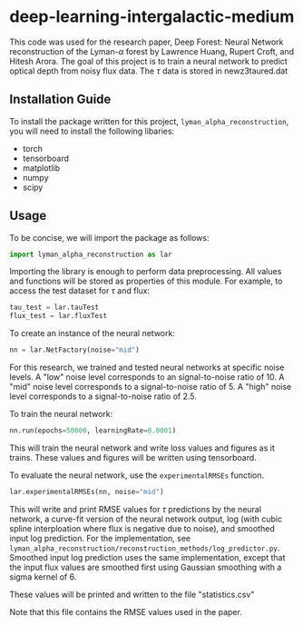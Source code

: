 # deep-learning-intergalactic-medium

This code was used for the research paper, Deep Forest: Neural Network reconstruction of the Lyman-$\alpha$ forest by Lawrence Huang, Rupert Croft, and Hitesh Arora. The goal of this project is to train a neural network to predict optical depth from noisy flux data. The $\tau$ data is stored in newz3taured.dat

## Installation Guide

To install the package written for this project, `lyman_alpha_reconstruction`, you will need to install the following libaries:
<ul>
    <li>torch</li>
    <li>tensorboard
    <li>matplotlib</li>
    <li>numpy</li>
    <li>scipy</li>
</ul>    

## Usage

To be concise, we will import the package as follows:

```python
import lyman_alpha_reconstruction as lar
```

Importing the library is enough to perform data preprocessing. All values and functions will be stored as properties of this module. For example, to access the test dataset for $\tau$ and flux:
```python
tau_test = lar.tauTest
flux_test = lar.fluxTest
```

To create an instance of the neural network:
```python
nn = lar.NetFactory(noise="mid")
```
For this research, we trained and tested neural networks at specific noise levels. A "low" noise level corresponds to an signal-to-noise ratio of 10. A "mid" noise level corresponds to a signal-to-noise ratio of 5. A "high" noise level corresponds to a signal-to-noise ratio of 2.5.

To train the neural network:
```python
nn.run(epochs=50000, learningRate=0.0001)
```
This will train the neural network and write loss values and figures as it trains. These values and figures will be written using tensorboard.

To evaluate the neural network, use the `experimentalRMSEs` function.
```python
lar.experimentalRMSEs(nn, noise="mid")
```
This will write and print RMSE values for $\tau$ predictions by the neural network, a curve-fit version of the neural network output, log (with cubic spline interploation where flux is negative due to noise), and smoothed input log prediction. For the implementation, see `lyman_alpha_reconstruction/reconstruction_methods/log_predictor.py`. Smoothed input log prediction uses the same implementation, except that the input flux values are smoothed first using Gaussian smoothing with a sigma kernel of 6.

These values will be printed and written to the file "statistics.csv"

Note that this file contains the RMSE values used in the paper.